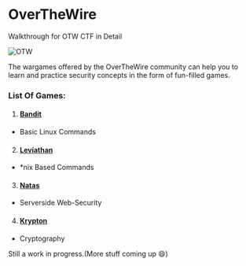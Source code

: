 # OverTheWire
Walkthrough for OTW CTF in Detail

![OTW](https://user-images.githubusercontent.com/66634743/84546249-fb46ec80-ad11-11ea-8ff1-aed7d9875c42.png)

The wargames offered by the OverTheWire community can help you to learn and practice security concepts in the form of fun-filled games.

### List Of Games:

1. #### [Bandit](https://github.com/XXDIL/OverTheWire/tree/master/Bandit)
* Basic Linux Commands
2. #### [Leviathan](https://github.com/XXDIL/OverTheWire/tree/master/Leviathan)
* \*nix Based Commands
3. #### [Natas](https://github.com/XXDIL/OverTheWire/tree/master/Natas)
* Serverside Web-Security
4. #### [Krypton](https://github.com/XXDIL/OverTheWire/tree/master/Krypton)
* Cryptography

Still a work in progress.(More stuff coming up :smile:)
